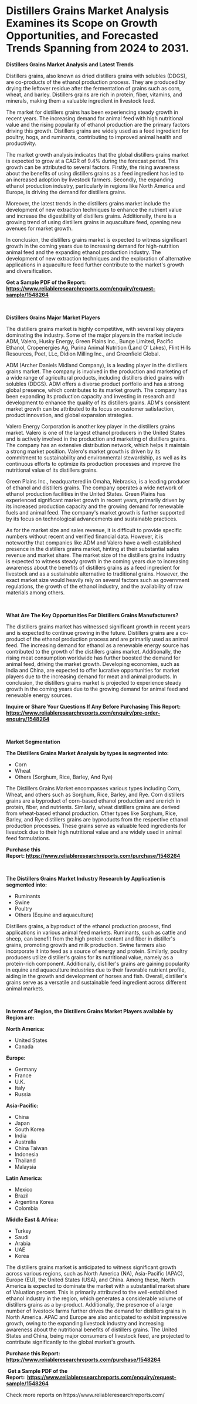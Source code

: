 <p><h1>Distillers Grains Market Analysis Examines its Scope on Growth Opportunities, and Forecasted Trends Spanning from 2024 to 2031.</h1></p><p><strong>Distillers Grains Market Analysis and Latest Trends</strong></p>
<p><p>Distillers grains, also known as dried distillers grains with solubles (DDGS), are co-products of the ethanol production process. They are produced by drying the leftover residue after the fermentation of grains such as corn, wheat, and barley. Distillers grains are rich in protein, fiber, vitamins, and minerals, making them a valuable ingredient in livestock feed.</p><p>The market for distillers grains has been experiencing steady growth in recent years. The increasing demand for animal feed with high nutritional value and the rising popularity of ethanol production are the primary factors driving this growth. Distillers grains are widely used as a feed ingredient for poultry, hogs, and ruminants, contributing to improved animal health and productivity.</p><p>The market growth analysis indicates that the global distillers grains market is expected to grow at a CAGR of 9.4% during the forecast period. This growth can be attributed to several factors. Firstly, the rising awareness about the benefits of using distillers grains as a feed ingredient has led to an increased adoption by livestock farmers. Secondly, the expanding ethanol production industry, particularly in regions like North America and Europe, is driving the demand for distillers grains.</p><p>Moreover, the latest trends in the distillers grains market include the development of new extraction techniques to enhance the nutrient value and increase the digestibility of distillers grains. Additionally, there is a growing trend of using distillers grains in aquaculture feed, opening new avenues for market growth.</p><p>In conclusion, the distillers grains market is expected to witness significant growth in the coming years due to increasing demand for high-nutrition animal feed and the expanding ethanol production industry. The development of new extraction techniques and the exploration of alternative applications in aquaculture feed further contribute to the market's growth and diversification.</p></p>
<p><strong>Get a Sample PDF of the Report:&nbsp; <a href="https://www.reliableresearchreports.com/enquiry/request-sample/1548264">https://www.reliableresearchreports.com/enquiry/request-sample/1548264</a></strong></p>
<p>&nbsp;</p>
<p><strong>Distillers Grains Major Market Players</strong></p>
<p><p>The distillers grains market is highly competitive, with several key players dominating the industry. Some of the major players in the market include ADM, Valero, Husky Energy, Green Plains Inc., Bunge Limited, Pacific Ethanol, Cropenergies Ag, Purina Animal Nutrition (Land O’ Lakes), Flint Hills Resources, Poet, LLc, Didion Milling Inc., and Greenfield Global. </p><p>ADM (Archer Daniels Midland Company), is a leading player in the distillers grains market. The company is involved in the production and marketing of a wide range of agricultural products, including distillers dried grains with solubles (DDGS). ADM offers a diverse product portfolio and has a strong global presence, which contributes to its market growth. The company has been expanding its production capacity and investing in research and development to enhance the quality of its distillers grains. ADM's consistent market growth can be attributed to its focus on customer satisfaction, product innovation, and global expansion strategies.</p><p>Valero Energy Corporation is another key player in the distillers grains market. Valero is one of the largest ethanol producers in the United States and is actively involved in the production and marketing of distillers grains. The company has an extensive distribution network, which helps it maintain a strong market position. Valero's market growth is driven by its commitment to sustainability and environmental stewardship, as well as its continuous efforts to optimize its production processes and improve the nutritional value of its distillers grains.</p><p>Green Plains Inc., headquartered in Omaha, Nebraska, is a leading producer of ethanol and distillers grains. The company operates a wide network of ethanol production facilities in the United States. Green Plains has experienced significant market growth in recent years, primarily driven by its increased production capacity and the growing demand for renewable fuels and animal feed. The company's market growth is further supported by its focus on technological advancements and sustainable practices.</p><p>As for the market size and sales revenue, it is difficult to provide specific numbers without recent and verified financial data. However, it is noteworthy that companies like ADM and Valero have a well-established presence in the distillers grains market, hinting at their substantial sales revenue and market share. The market size of the distillers grains industry is expected to witness steady growth in the coming years due to increasing awareness about the benefits of distillers grains as a feed ingredient for livestock and as a sustainable alternative to traditional grains. However, the exact market size would heavily rely on several factors such as government regulations, the growth of the ethanol industry, and the availability of raw materials among others.</p></p>
<p>&nbsp;</p>
<p><strong>What Are The Key Opportunities For Distillers Grains Manufacturers?</strong></p>
<p><p>The distillers grains market has witnessed significant growth in recent years and is expected to continue growing in the future. Distillers grains are a co-product of the ethanol production process and are primarily used as animal feed. The increasing demand for ethanol as a renewable energy source has contributed to the growth of the distillers grains market. Additionally, the rising meat consumption worldwide has further boosted the demand for animal feed, driving the market growth. Developing economies, such as India and China, are expected to offer lucrative opportunities for market players due to the increasing demand for meat and animal products. In conclusion, the distillers grains market is projected to experience steady growth in the coming years due to the growing demand for animal feed and renewable energy sources.</p></p>
<p><strong>Inquire or Share Your Questions If Any Before Purchasing This Report: <a href="https://www.reliableresearchreports.com/enquiry/pre-order-enquiry/1548264">https://www.reliableresearchreports.com/enquiry/pre-order-enquiry/1548264</a></strong></p>
<p>&nbsp;</p>
<p><strong>Market Segmentation</strong></p>
<p><strong>The Distillers Grains Market Analysis by types is segmented into:</strong></p>
<p><ul><li>Corn</li><li>Wheat</li><li>Others (Sorghum, Rice, Barley, And Rye)</li></ul></p>
<p><p>The Distillers Grains Market encompasses various types including Corn, Wheat, and others such as Sorghum, Rice, Barley, and Rye. Corn distillers grains are a byproduct of corn-based ethanol production and are rich in protein, fiber, and nutrients. Similarly, wheat distillers grains are derived from wheat-based ethanol production. Other types like Sorghum, Rice, Barley, and Rye distillers grains are byproducts from the respective ethanol production processes. These grains serve as valuable feed ingredients for livestock due to their high nutritional value and are widely used in animal feed formulations.</p></p>
<p><strong>Purchase this Report:&nbsp;<a href="https://www.reliableresearchreports.com/purchase/1548264">https://www.reliableresearchreports.com/purchase/1548264</a></strong></p>
<p>&nbsp;</p>
<p><strong>The Distillers Grains Market Industry Research by Application is segmented into:</strong></p>
<p><ul><li>Ruminants</li><li>Swine</li><li>Poultry</li><li>Others (Equine and aquaculture)</li></ul></p>
<p><p>Distillers grains, a byproduct of the ethanol production process, find applications in various animal feed markets. Ruminants, such as cattle and sheep, can benefit from the high protein content and fiber in distiller's grains, promoting growth and milk production. Swine farmers also incorporate it into feed as a source of energy and protein. Similarly, poultry producers utilize distiller's grains for its nutritional value, namely as a protein-rich component. Additionally, distiller's grains are gaining popularity in equine and aquaculture industries due to their favorable nutrient profile, aiding in the growth and development of horses and fish. Overall, distiller's grains serve as a versatile and sustainable feed ingredient across different animal markets.</p></p>
<p>&nbsp;</p>
<p><strong>In terms of Region, the Distillers Grains Market Players available by Region are:</strong></p>
<p>
    <p> <strong> North America: </strong>
        <ul>
            <li>United States</li>
            <li>Canada</li>
        </ul>
        </p> 
    <p> <strong> Europe: </strong>
        <ul>
            <li>Germany</li>
            <li>France</li>
            <li>U.K.</li>
            <li>Italy</li>
            <li>Russia</li>
        </ul>
        </p> 
    <p> <strong> Asia-Pacific: </strong>
        <ul>
            <li>China</li>
            <li>Japan</li>
            <li>South Korea</li>
            <li>India</li>
            <li>Australia</li>
            <li>China Taiwan</li>
            <li>Indonesia</li>
            <li>Thailand</li>
            <li>Malaysia</li>
        </ul>
        </p> 
    <p> <strong> Latin America: </strong>
        <ul>
            <li>Mexico</li>
            <li>Brazil</li>
            <li>Argentina Korea</li>
            <li>Colombia</li>
        </ul>
        </p> 
    <p> <strong> Middle East & Africa: </strong>
        <ul>
            <li>Turkey</li>
            <li>Saudi</li>
            <li>Arabia</li>
            <li>UAE</li>
            <li>Korea</li>
        </ul>
    </p>
    </p>
<p><p>The distillers grains market is anticipated to witness significant growth across various regions, such as North America (NA), Asia-Pacific (APAC), Europe (EU), the United States (USA), and China. Among these, North America is expected to dominate the market with a substantial market share of Valuation percent. This is primarily attributed to the well-established ethanol industry in the region, which generates a considerable volume of distillers grains as a by-product. Additionally, the presence of a large number of livestock farms further drives the demand for distillers grains in North America. APAC and Europe are also anticipated to exhibit impressive growth, owing to the expanding livestock industry and increasing awareness about the nutritional benefits of distillers grains. The United States and China, being major consumers of livestock feed, are projected to contribute significantly to the global market's growth.</p></p>
<p><strong>Purchase this Report: <a href="https://www.reliableresearchreports.com/purchase/1548264">https://www.reliableresearchreports.com/purchase/1548264</a></strong></p>
<p>&nbsp;<strong>Get a Sample PDF of the Report:&nbsp;&nbsp;<a href="https://www.reliableresearchreports.com/enquiry/request-sample/1548264">https://www.reliableresearchreports.com/enquiry/request-sample/1548264</a></strong></p>
<p><strong></strong></p>
<p>Check more reports on https://www.reliableresearchreports.com/</p>